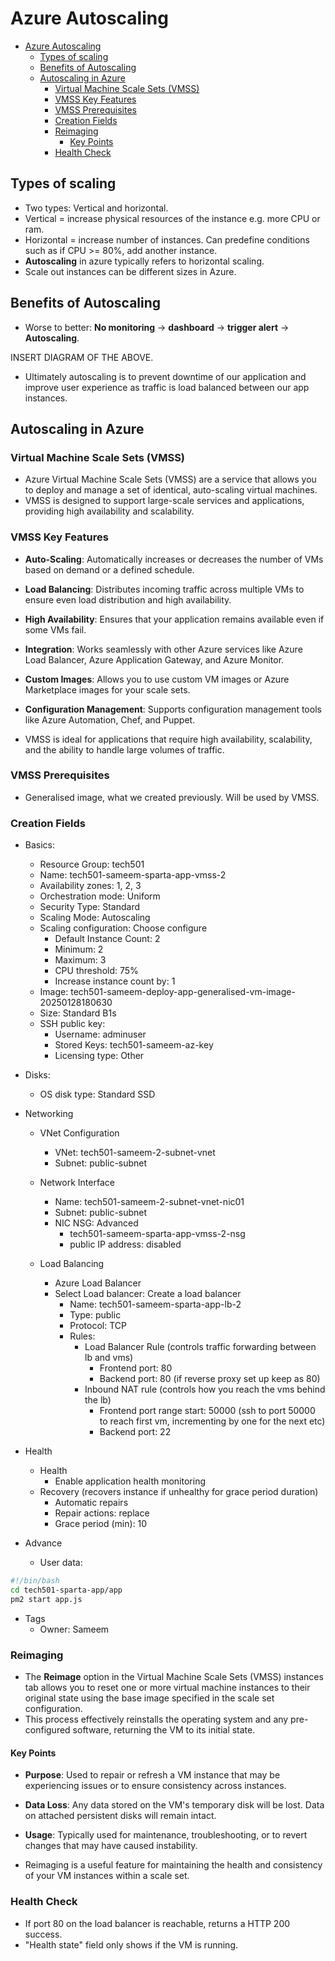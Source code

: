 # Azure Autoscaling

- [Azure Autoscaling](#azure-autoscaling)
  - [Types of scaling](#types-of-scaling)
  - [Benefits of Autoscaling](#benefits-of-autoscaling)
  - [Autoscaling in Azure](#autoscaling-in-azure)
    - [Virtual Machine Scale Sets (VMSS)](#virtual-machine-scale-sets-vmss)
    - [VMSS Key Features](#vmss-key-features)
    - [VMSS Prerequisites](#vmss-prerequisites)
    - [Creation Fields](#creation-fields)
    - [Reimaging](#reimaging)
      - [Key Points](#key-points)
    - [Health Check](#health-check)

## Types of scaling

- Two types: Vertical and horizontal.
- Vertical = increase physical resources of the instance e.g. more CPU or ram.
- Horizontal = increase number of instances. Can predefine conditions such as if CPU >= 80%, add another instance.
- **Autoscaling** in azure typically refers to horizontal scaling.
- Scale out instances can be different sizes in Azure.

## Benefits of Autoscaling

- Worse to better: **No monitoring** -> **dashboard** -> **trigger alert** -> **Autoscaling**.

INSERT DIAGRAM OF THE ABOVE.

- Ultimately autoscaling is to prevent downtime of our application and improve user experience as traffic is load balanced between our app instances.

## Autoscaling in Azure

### Virtual Machine Scale Sets (VMSS)

- Azure Virtual Machine Scale Sets (VMSS) are a service that allows you to deploy and manage a set of identical, auto-scaling virtual machines.
- VMSS is designed to support large-scale services and applications, providing high availability and scalability.

### VMSS Key Features

- **Auto-Scaling**: Automatically increases or decreases the number of VMs based on demand or a defined schedule.
- **Load Balancing**: Distributes incoming traffic across multiple VMs to ensure even load distribution and high availability.
- **High Availability**: Ensures that your application remains available even if some VMs fail.
- **Integration**: Works seamlessly with other Azure services like Azure Load Balancer, Azure Application Gateway, and Azure Monitor.
- **Custom Images**: Allows you to use custom VM images or Azure Marketplace images for your scale sets.
- **Configuration Management**: Supports configuration management tools like Azure Automation, Chef, and Puppet.

- VMSS is ideal for applications that require high availability, scalability, and the ability to handle large volumes of traffic.

### VMSS Prerequisites

- Generalised image, what we created previously. Will be used by VMSS.

### Creation Fields

- Basics:
  - Resource Group: tech501
  - Name: tech501-sameem-sparta-app-vmss-2
  - Availability zones: 1, 2, 3
  - Orchestration mode: Uniform
  - Security Type: Standard
  - Scaling Mode: Autoscaling
  - Scaling configuration: Choose configure
    - Default Instance Count: 2
    - Minimum: 2
    - Maximum: 3
    - CPU threshold: 75%
    - Increase instance count by: 1
  - Image: tech501-sameem-deploy-app-generalised-vm-image-20250128180630
  - Size: Standard B1s
  - SSH public key:
    - Username: adminuser
    - Stored Keys: tech501-sameem-az-key
    - Licensing type: Other

- Disks:
  - OS disk type: Standard SSD

- Networking
  - VNet Configuration
    - VNet: tech501-sameem-2-subnet-vnet
    - Subnet: public-subnet

  - Network Interface
    - Name: tech501-sameem-2-subnet-vnet-nic01
    - Subnet: public-subnet
    - NIC NSG: Advanced
      - tech501-sameem-sparta-app-vmss-2-nsg
      - public IP address: disabled

  - Load Balancing
    - Azure Load Balancer
    - Select Load balancer: Create a load balancer
      - Name: tech501-sameem-sparta-app-lb-2
      - Type: public
      - Protocol: TCP
      - Rules:
        - Load Balancer Rule (controls traffic forwarding between lb and vms)
          - Frontend port: 80
          - Backend port: 80 (if reverse proxy set up keep as 80)
        - Inbound NAT rule (controls how you reach the vms behind the lb)
          - Frontend port range start: 50000 (ssh to port 50000 to reach first vm, incrementing by one for the next etc)
          - Backend port: 22

- Health
  - Health
    - Enable application health monitoring
  - Recovery (recovers instance if unhealthy for grace period duration)
    - Automatic repairs
    - Repair actions: replace
    - Grace period (min): 10

- Advance
  - User data:
  
```bash
#!/bin/bash
cd tech501-sparta-app/app
pm2 start app.js
```

- Tags
  - Owner: Sameem

### Reimaging

- The **Reimage** option in the Virtual Machine Scale Sets (VMSS) instances tab allows you to reset one or more virtual machine instances to their original state using the base image specified in the scale set configuration.
- This process effectively reinstalls the operating system and any pre-configured software, returning the VM to its initial state.

#### Key Points

- **Purpose**: Used to repair or refresh a VM instance that may be experiencing issues or to ensure consistency across instances.
- **Data Loss**: Any data stored on the VM's temporary disk will be lost. Data on attached persistent disks will remain intact.
- **Usage**: Typically used for maintenance, troubleshooting, or to revert changes that may have caused instability.

- Reimaging is a useful feature for maintaining the health and consistency of your VM instances within a scale set.

### Health Check

- If port 80 on the load balancer is reachable, returns a HTTP 200 success.
- "Health state" field only shows if the VM is running.
